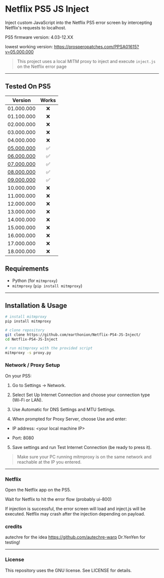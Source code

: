 # Netflix PS5 JS Inject

Inject custom JavaScript into the Netflix PS5 error screen by intercepting Netflix's requests to localhost.

PS5 firmware version: 4.03-12.XX

lowest working version: https://prosperopatches.com/PPSA01615?v=05.000.000

> This project uses a local MITM proxy to inject and execute `inject.js` on the Netflix error page
---
## Tested On PS5 

| Version    | Works |
|-------------|:-----:|
| 01.000.000  | ❌ |
| 01.100.000  | ❌ |
| 02.000.000  | ❌ |
| 03.000.000  | ❌ |
| 04.000.000  | ❌ |
| [05.000.000](https://prosperopatches.com/PPSA01615?v=05.000.000) | ✅ |
| [06.000.000](https://prosperopatches.com/PPSA01615?v=06.000.000) | ✅ |
| [07.000.000](https://prosperopatches.com/PPSA01615?v=07.000.000) | ✅ |
| [08.000.000](https://prosperopatches.com/PPSA01615?v=08.000.000) | ✅ |
| [09.000.000](https://prosperopatches.com/PPSA01615?v=09.000.000) | ✅ |
| 10.000.000  | ❌ |
| 11.000.000  | ❌ |
| 12.000.000  | ❌ |
| 13.000.000  | ❌ |
| 14.000.000  | ❌ |
| 15.000.000  | ❌ |
| 16.000.000  | ❌ |
| 17.000.000  | ❌ |
| 18.000.000  | ❌ |

## Requirements

- Python (for `mitmproxy`)
- `mitmproxy` (`pip install mitmproxy`)

---

## Installation & Usage

```bash
# install mitmproxy
pip install mitmproxy

# clone repository
git clone https://github.com/earthonion/Netflix-PS4-JS-Inject/
cd Netflix-PS4-JS-Inject

# run mitmproxy with the provided script
mitmproxy -s proxy.py


```

### Network / Proxy Setup

On your PS5:

1. Go to Settings → Network.


2. Select Set Up Internet Connection and choose your connection type (Wi-Fi or LAN).


3. Use Automatic for DNS Settings and MTU Settings.


4. When prompted for Proxy Server, choose Use and enter:

- IP address: \<your local machine IP\>

- Port: 8080



5. Save settings and run Test Internet Connection (be ready to press it).



> Make sure your PC running mitmproxy is on the same network and reachable at the IP you entered.




---

### Netflix

Open the Netflix app on the PS5.

Wait for Netflix to hit the error flow (probably ui-800)

If injection is successful, the error screen will load and inject.js will be executed. Netflix may crash after the injection depending on payload.

### credits 

autechre for the idea https://github.com/autechre-warp
Dr.YenYen for testing!

---
### License

This repository uses the GNU license. See LICENSE for details.
